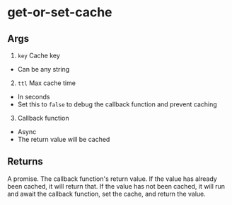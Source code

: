 # get-or-set-cache

## Args

1. `key` Cache key

-   Can be any string

2. `ttl` Max cache time

-   In seconds
-   Set this to `false` to debug the callback function and prevent caching

3. Callback function

-   Async
-   The return value will be cached

## Returns

A promise.
The callback function's return value.
If the value has already been cached, it will return that.
If the value has not been cached, it will run and await the callback function, set the cache, and return the value.

